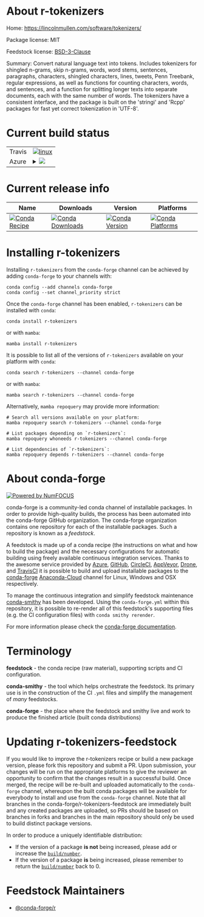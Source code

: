 About r-tokenizers
==================

Home: https://lincolnmullen.com/software/tokenizers/

Package license: MIT

Feedstock license: [BSD-3-Clause](https://github.com/conda-forge/r-tokenizers-feedstock/blob/main/LICENSE.txt)

Summary: Convert natural language text into tokens. Includes tokenizers for shingled n-grams, skip n-grams, words, word stems, sentences, paragraphs, characters, shingled characters, lines, tweets, Penn Treebank, regular expressions, as well as functions for counting characters, words, and sentences, and a function for splitting longer texts into separate documents, each with the same number of words.  The tokenizers have a consistent interface, and the package is built on the 'stringi' and 'Rcpp' packages for  fast yet correct tokenization in 'UTF-8'. 

Current build status
====================


<table><tr>
    <td>Travis</td>
    <td>
      <a href="https://app.travis-ci.com/conda-forge/r-tokenizers-feedstock">
        <img alt="linux" src="https://img.shields.io/travis/com/conda-forge/r-tokenizers-feedstock/main.svg?label=Linux">
      </a>
    </td>
  </tr>
    
  <tr>
    <td>Azure</td>
    <td>
      <details>
        <summary>
          <a href="https://dev.azure.com/conda-forge/feedstock-builds/_build/latest?definitionId=1745&branchName=main">
            <img src="https://dev.azure.com/conda-forge/feedstock-builds/_apis/build/status/r-tokenizers-feedstock?branchName=main">
          </a>
        </summary>
        <table>
          <thead><tr><th>Variant</th><th>Status</th></tr></thead>
          <tbody><tr>
              <td>linux_64_r_base4.1</td>
              <td>
                <a href="https://dev.azure.com/conda-forge/feedstock-builds/_build/latest?definitionId=1745&branchName=main">
                  <img src="https://dev.azure.com/conda-forge/feedstock-builds/_apis/build/status/r-tokenizers-feedstock?branchName=main&jobName=linux&configuration=linux%20linux_64_r_base4.1" alt="variant">
                </a>
              </td>
            </tr><tr>
              <td>linux_64_r_base4.2</td>
              <td>
                <a href="https://dev.azure.com/conda-forge/feedstock-builds/_build/latest?definitionId=1745&branchName=main">
                  <img src="https://dev.azure.com/conda-forge/feedstock-builds/_apis/build/status/r-tokenizers-feedstock?branchName=main&jobName=linux&configuration=linux%20linux_64_r_base4.2" alt="variant">
                </a>
              </td>
            </tr><tr>
              <td>linux_aarch64_r_base4.1</td>
              <td>
                <a href="https://dev.azure.com/conda-forge/feedstock-builds/_build/latest?definitionId=1745&branchName=main">
                  <img src="https://dev.azure.com/conda-forge/feedstock-builds/_apis/build/status/r-tokenizers-feedstock?branchName=main&jobName=linux&configuration=linux%20linux_aarch64_r_base4.1" alt="variant">
                </a>
              </td>
            </tr><tr>
              <td>linux_aarch64_r_base4.2</td>
              <td>
                <a href="https://dev.azure.com/conda-forge/feedstock-builds/_build/latest?definitionId=1745&branchName=main">
                  <img src="https://dev.azure.com/conda-forge/feedstock-builds/_apis/build/status/r-tokenizers-feedstock?branchName=main&jobName=linux&configuration=linux%20linux_aarch64_r_base4.2" alt="variant">
                </a>
              </td>
            </tr><tr>
              <td>linux_ppc64le_r_base4.1</td>
              <td>
                <a href="https://dev.azure.com/conda-forge/feedstock-builds/_build/latest?definitionId=1745&branchName=main">
                  <img src="https://dev.azure.com/conda-forge/feedstock-builds/_apis/build/status/r-tokenizers-feedstock?branchName=main&jobName=linux&configuration=linux%20linux_ppc64le_r_base4.1" alt="variant">
                </a>
              </td>
            </tr><tr>
              <td>linux_ppc64le_r_base4.2</td>
              <td>
                <a href="https://dev.azure.com/conda-forge/feedstock-builds/_build/latest?definitionId=1745&branchName=main">
                  <img src="https://dev.azure.com/conda-forge/feedstock-builds/_apis/build/status/r-tokenizers-feedstock?branchName=main&jobName=linux&configuration=linux%20linux_ppc64le_r_base4.2" alt="variant">
                </a>
              </td>
            </tr><tr>
              <td>osx_64_r_base4.1</td>
              <td>
                <a href="https://dev.azure.com/conda-forge/feedstock-builds/_build/latest?definitionId=1745&branchName=main">
                  <img src="https://dev.azure.com/conda-forge/feedstock-builds/_apis/build/status/r-tokenizers-feedstock?branchName=main&jobName=osx&configuration=osx%20osx_64_r_base4.1" alt="variant">
                </a>
              </td>
            </tr><tr>
              <td>osx_64_r_base4.2</td>
              <td>
                <a href="https://dev.azure.com/conda-forge/feedstock-builds/_build/latest?definitionId=1745&branchName=main">
                  <img src="https://dev.azure.com/conda-forge/feedstock-builds/_apis/build/status/r-tokenizers-feedstock?branchName=main&jobName=osx&configuration=osx%20osx_64_r_base4.2" alt="variant">
                </a>
              </td>
            </tr><tr>
              <td>win_64</td>
              <td>
                <a href="https://dev.azure.com/conda-forge/feedstock-builds/_build/latest?definitionId=1745&branchName=main">
                  <img src="https://dev.azure.com/conda-forge/feedstock-builds/_apis/build/status/r-tokenizers-feedstock?branchName=main&jobName=win&configuration=win%20win_64_" alt="variant">
                </a>
              </td>
            </tr>
          </tbody>
        </table>
      </details>
    </td>
  </tr>
</table>

Current release info
====================

| Name | Downloads | Version | Platforms |
| --- | --- | --- | --- |
| [![Conda Recipe](https://img.shields.io/badge/recipe-r--tokenizers-green.svg)](https://anaconda.org/conda-forge/r-tokenizers) | [![Conda Downloads](https://img.shields.io/conda/dn/conda-forge/r-tokenizers.svg)](https://anaconda.org/conda-forge/r-tokenizers) | [![Conda Version](https://img.shields.io/conda/vn/conda-forge/r-tokenizers.svg)](https://anaconda.org/conda-forge/r-tokenizers) | [![Conda Platforms](https://img.shields.io/conda/pn/conda-forge/r-tokenizers.svg)](https://anaconda.org/conda-forge/r-tokenizers) |

Installing r-tokenizers
=======================

Installing `r-tokenizers` from the `conda-forge` channel can be achieved by adding `conda-forge` to your channels with:

```
conda config --add channels conda-forge
conda config --set channel_priority strict
```

Once the `conda-forge` channel has been enabled, `r-tokenizers` can be installed with `conda`:

```
conda install r-tokenizers
```

or with `mamba`:

```
mamba install r-tokenizers
```

It is possible to list all of the versions of `r-tokenizers` available on your platform with `conda`:

```
conda search r-tokenizers --channel conda-forge
```

or with `mamba`:

```
mamba search r-tokenizers --channel conda-forge
```

Alternatively, `mamba repoquery` may provide more information:

```
# Search all versions available on your platform:
mamba repoquery search r-tokenizers --channel conda-forge

# List packages depending on `r-tokenizers`:
mamba repoquery whoneeds r-tokenizers --channel conda-forge

# List dependencies of `r-tokenizers`:
mamba repoquery depends r-tokenizers --channel conda-forge
```


About conda-forge
=================

[![Powered by
NumFOCUS](https://img.shields.io/badge/powered%20by-NumFOCUS-orange.svg?style=flat&colorA=E1523D&colorB=007D8A)](https://numfocus.org)

conda-forge is a community-led conda channel of installable packages.
In order to provide high-quality builds, the process has been automated into the
conda-forge GitHub organization. The conda-forge organization contains one repository
for each of the installable packages. Such a repository is known as a *feedstock*.

A feedstock is made up of a conda recipe (the instructions on what and how to build
the package) and the necessary configurations for automatic building using freely
available continuous integration services. Thanks to the awesome service provided by
[Azure](https://azure.microsoft.com/en-us/services/devops/), [GitHub](https://github.com/),
[CircleCI](https://circleci.com/), [AppVeyor](https://www.appveyor.com/),
[Drone](https://cloud.drone.io/welcome), and [TravisCI](https://travis-ci.com/)
it is possible to build and upload installable packages to the
[conda-forge](https://anaconda.org/conda-forge) [Anaconda-Cloud](https://anaconda.org/)
channel for Linux, Windows and OSX respectively.

To manage the continuous integration and simplify feedstock maintenance
[conda-smithy](https://github.com/conda-forge/conda-smithy) has been developed.
Using the ``conda-forge.yml`` within this repository, it is possible to re-render all of
this feedstock's supporting files (e.g. the CI configuration files) with ``conda smithy rerender``.

For more information please check the [conda-forge documentation](https://conda-forge.org/docs/).

Terminology
===========

**feedstock** - the conda recipe (raw material), supporting scripts and CI configuration.

**conda-smithy** - the tool which helps orchestrate the feedstock.
                   Its primary use is in the construction of the CI ``.yml`` files
                   and simplify the management of *many* feedstocks.

**conda-forge** - the place where the feedstock and smithy live and work to
                  produce the finished article (built conda distributions)


Updating r-tokenizers-feedstock
===============================

If you would like to improve the r-tokenizers recipe or build a new
package version, please fork this repository and submit a PR. Upon submission,
your changes will be run on the appropriate platforms to give the reviewer an
opportunity to confirm that the changes result in a successful build. Once
merged, the recipe will be re-built and uploaded automatically to the
`conda-forge` channel, whereupon the built conda packages will be available for
everybody to install and use from the `conda-forge` channel.
Note that all branches in the conda-forge/r-tokenizers-feedstock are
immediately built and any created packages are uploaded, so PRs should be based
on branches in forks and branches in the main repository should only be used to
build distinct package versions.

In order to produce a uniquely identifiable distribution:
 * If the version of a package **is not** being increased, please add or increase
   the [``build/number``](https://docs.conda.io/projects/conda-build/en/latest/resources/define-metadata.html#build-number-and-string).
 * If the version of a package **is** being increased, please remember to return
   the [``build/number``](https://docs.conda.io/projects/conda-build/en/latest/resources/define-metadata.html#build-number-and-string)
   back to 0.

Feedstock Maintainers
=====================

* [@conda-forge/r](https://github.com/conda-forge/r/)

